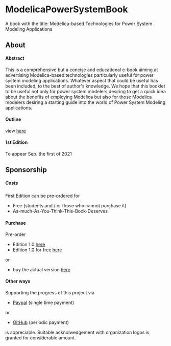 # ModelicaPowerSystemBook
A book with the title: Modelica-based Technologies for Power System Modeling Applications

## About 

#### Abstract

This is a comprehensive but a concise and educational e-book aiming at advertising Modelica-based technologies particularly useful for power system modeling applications. Whatever aspect that could be useful has been included, to the best of author's knowledge. We hope that this booklet to be useful not only for power system modelers desiring to get a quick idea about the benefits of employing Modelica but also for those Modelica modelers desiring a starting guide into the world of Power System Modeling applications.  

#### Outline 

view [here](https://github.com/Mathemodica/ModelicaPowerSystemBook/blob/main/ModelicaPowerSys-outline.pdf)

#### 1st Edition

To appear Sep. the first of 2021

## Sponsorship

##### Costs 

First Edition can be pre-ordered for 

* Free (students and / or those who cannot purchase it)
* As-much-As-You-Think-This-Book-Deserves 

#### Purchase

Pre-order 
- Edition 1.0 [here](https://gum.co/mathemodica-powsys)
- Edition 1.0 for free [here](https://gum.co/mathemodica-powsys-free) 

or 
- buy the actual version [here](https://gum.co/mathemodica-powsys-actual) 

#### Other ways

Supporting the progress of this project via 

- [Paypal](https://www.paypal.com/paypalme/mathemodica) (single time payment) 

or 
- [GitHub](https://github.com/sponsors/AtiyahElsheikh) (periodic payment)  

is appreciable. Suitable acknolwedgement with organization logos is granted for considerable amount.  
